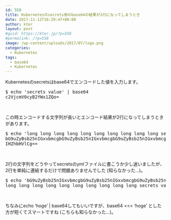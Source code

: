 ```yaml
---
id: 558
title: Kubernetesのsecrets用のbase64の結果が2行になってしまうとき
date: 2017-11-12T16:29:47+00:00
author: kter
layout: post
#guid: https://kter.jp/?p=558
#permalink: /?p=558
image: /wp-content/uploads/2017/07/logo.png
categories:
  - Kubernetes
tags:
  - base64
  - Kubernetes
---
```

Kubernetesのsecretsはbase64でエンコードした値を入力します。

<pre class="lang:default decode:true">$ echo 'secrets value' | base64
c2VjcmV0cyB2YWx1ZQo=</pre>

&nbsp;

この時エンコードする文字列が長いとエンコード結果が2行になってしまうときがあります。

<pre class="lang:default decode:true">$ echo 'long long long long long long long long long long secrets value' | base64
bG9uZyBsb25nIGxvbmcgbG9uZyBsb25nIGxvbmcgbG9uZyBsb25nIGxvbmcgbG9uZyBzZWNyZXRz
IHZhbHVlCg==</pre>

&nbsp;

2行の文字列をどうやってsecretsのymlファイルに書こうか少し迷いましたが、2行を単純に連結するだけで問題ありませんでした (知らなかった…)。

<pre class="lang:default decode:true">$ echo 'bG9uZyBsb25nIGxvbmcgbG9uZyBsb25nIGxvbmcgbG9uZyBsb25nIGxvbmcgbG9uZyBzZWNyZXRzIHZhbHVlCg==' | base64 -d
long long long long long long long long long long secrets value</pre>

&nbsp;

ちなみに<span class="lang:default decode:true crayon-inline">echo &#8216;hoge&#8217; | base64</span>してもいいですが、<span class="lang:default decode:true crayon-inline">base64 <<< &#8216;hoge&#8217;</span> とした方が短くてスマートですね (こちらも知らなかった…)。

&nbsp;
